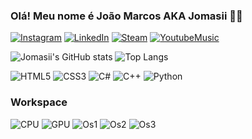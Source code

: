 
### Olá! Meu nome é João Marcos AKA Jomasii 👋🏽

    

[![Instagram](https://img.shields.io/badge/Instagram-%23E4405F.svg?style=for-the-badge&logo=Instagram&logoColor=white)](https://instagram.com.br/jomasii) [![LinkedIn](https://img.shields.io/badge/linkedin-%230077B5.svg?style=for-the-badge&logo=linkedin&logoColor=white)](https://www.linkedin.com/in/jomasii/) [![Steam](https://img.shields.io/badge/Steam-000000?style=for-the-badge&logo=steam&logoColor=white)](https://steamcommunity.com/id/jomasii/) [![YoutubeMusic](https://img.shields.io/badge/YouTube_Music-FF0000?style=for-the-badge&logo=youtube-music&logoColor=white)](https://music.youtube.com/playlist?list=PLlBDjAWIG-mP_UYWN3z88p1315FBLDbic) 


![Jomasii's GitHub stats](https://github-readme-stats.vercel.app/api?username=jomasii&hide=contribs,prs&show_icons=true&theme=dracula)
![Top Langs](https://github-readme-stats.vercel.app/api/top-langs/?username=jomasii&layout=compact&show_icons=true&theme=dracula)

![HTML5](https://img.shields.io/badge/html5-%23E34F26.svg?style=for-the-badge&logo=html5&logoColor=white) ![CSS3](https://img.shields.io/badge/css-%231572B6.svg?style=for-the-badge&logo=css3&logoColor=white) ![C#](https://img.shields.io/badge/c%23-%23239120.svg?style=for-the-badge&logo=csharp&logoColor=white) ![C++](https://img.shields.io/badge/c++-%2300599C.svg?style=for-the-badge&logo=c%2B%2B&logoColor=white) ![Python](https://img.shields.io/badge/python-3670A0?style=for-the-badge&logo=python&logoColor=ffdd54)

### Workspace

![CPU](https://img.shields.io/badge/AMD-Ryzen_5_5600X-ED1C24?style=for-the-badge&logo=amd&logoColor=white) ![GPU](https://img.shields.io/badge/NVIDIA-RTX_3070-76B900?style=for-the-badge&logo=nvidia&logoColor=white) ![Os1](https://img.shields.io/badge/Ubuntu-E95420?style=for-the-badge&logo=ubuntu&logoColor=white) ![Os2](https://img.shields.io/badge/Windows-0078D6?style=for-the-badge&logo=windows&logoColor=white) ![Os3](https://img.shields.io/badge/manjaro-35BF5C?style=for-the-badge&logo=manjaro&logoColor=white) 
